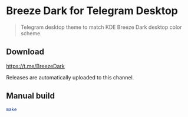 # Breeze Dark for Telegram Desktop
> Telegram desktop theme to match KDE Breeze Dark desktop color scheme.

## Download

https://t.me/BreezeDark

Releases are automatically uploaded to this channel.

## Manual build

```bash
make
```
